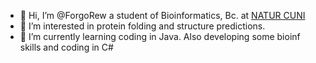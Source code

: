 - 👋 Hi, I’m @ForgoRew a student of Bioinformatics, Bc. at [NATUR CUNI](https://www.natur.cuni.cz/eng)
- 👀 I’m interested in protein folding and structure predictions.
- 🌱 I’m currently learning coding in Java. Also developing some bioinf skills and coding in C#
<!---
- 💞️ I’m looking to collaborate on ...
- 📫 How to reach me ...
--->
<!---
ForgoRew/ForgoRew is a ✨ special ✨ repository because its `README.md` (this file) appears on your GitHub profile.
You can click the Preview link to take a look at your changes.
--->
